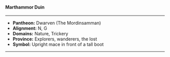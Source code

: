 #### Marthammor Duin
___

- **Pantheon:** Dwarven (The Mordinsamman)
- **Alignment:** N, G
- **Domains:** Nature, Trickery
- **Province:** Explorers, wanderers, the lost
- **Symbol:** Upright mace in front of a tall boot
___
